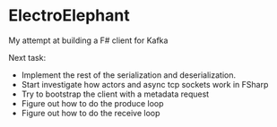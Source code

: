ElectroElephant
===============

My attempt at building a F# client for Kafka


Next task:
 - Implement the rest of the serialization and deserialization.
 - Start investigate how actors and async tcp sockets work in FSharp
 - Try to bootstrap the client with a metadata request
 - Figure out how to do the produce loop
 - Figure out how to do the receive loop

